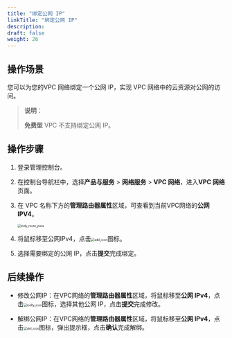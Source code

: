 ```yaml
---
title: "绑定公网 IP"
linkTitle: "绑定公网 IP"
description:
draft: false
weight: 26
---
```


## 操作场景

您可以为您的VPC 网络绑定一个公网 IP，实现 VPC 网络中的云资源对公网的访问。

> **说明**：
>
> **免费型** VPC 不支持绑定公网 IP。

## 操作步骤

1. 登录管理控制台。

2. 在控制台导航栏中，选择**产品与服务** > **网络服务** > **VPC 网络**，进入**VPC 网络**页面。

3. 在 VPC 名称下方的**管理路由器属性**区域，可查看到当前VPC网络的**公网 IPV4**。

   <img src="/network/vpc_2.0/_images/501025_mdy_route_para.png" alt="mdy_route_para" style="zoom:50%;" />

4. 将鼠标移至公网IPv4，点击<img src="/network/vpc_2.0/_images/501020_add_icon.png" alt="add_icon" style="zoom:50%;" />图标。
5. 选择需要绑定的公网 IP，点击**提交**完成绑定。

## 后续操作

- 修改公网IP：在VPC网络的**管理路由器属性**区域，将鼠标移至**公网 IPv4**，点击<img src="/network/vpc_2.0/_images/501020_mdfy_icon.png" alt="mdfy_icon" style="zoom:50%;" />图标，选择其他公网 IP，点击**提交**完成修改。

- 解绑公网IP：在VPC网络的**管理路由器属性**区域，将鼠标移至**公网 IPv4**，点击<img src="/network/vpc_2.0/_images/501020_del_icon.png" alt="del_icon" style="zoom:50%;" />图标，弹出提示框，点击**确认**完成解绑。

